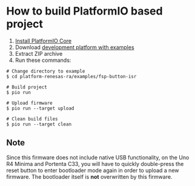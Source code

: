How to build PlatformIO based project
=====================================

1. [Install PlatformIO Core](https://docs.platformio.org/page/core.html)
2. Download [development platform with examples](https://github.com/platformio/platform-renesas-ra/archive/develop.zip)
3. Extract ZIP archive
4. Run these commands:

```shell
# Change directory to example
$ cd platform-renesas-ra/examples/fsp-button-isr

# Build project
$ pio run

# Upload firmware
$ pio run --target upload

# Clean build files
$ pio run --target clean
```

Note
----

Since this firmware does not include native USB functionality, on the Uno R4 Minima and Portenta C33, you will have to quickly double-press the reset button to enter bootloader mode again in order to upload a new firmware. The bootloader itself is **not** overwritten by this firmware.